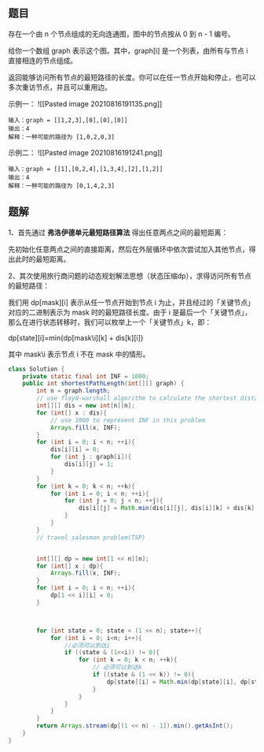## 题目
存在一个由 n 个节点组成的无向连通图，图中的节点按从 0 到 n - 1 编号。

给你一个数组 graph 表示这个图。其中，graph[i] 是一个列表，由所有与节点 i 直接相连的节点组成。

返回能够访问所有节点的最短路径的长度。你可以在任一节点开始和停止，也可以多次重访节点，并且可以重用边。

示例一：
![[Pasted image 20210816191135.png]]
```shell
输入：graph = [[1,2,3],[0],[0],[0]]
输出：4
解释：一种可能的路径为 [1,0,2,0,3]
```

示例二：
![[Pasted image 20210816191241.png]]
```shell
输入：graph = [[1],[0,2,4],[1,3,4],[2],[1,2]]
输出：4
解释：一种可能的路径为 [0,1,4,2,3]
```
## 题解
1、首先通过 **弗洛伊德单元最短路径算法** 得出任意两点之间的最短距离：

先初始化任意两点之间的直接距离，然后在外层循环中依次尝试加入其他节点，得出此时的最短距离。

2、其次使用旅行商问题的动态规划解法思想（状态压缩dp），求得访问所有节点的最短路径：

我们用 dp[mask][i] 表示从任一节点开始到节点 i 为止，并且经过的「关键节点」对应的二进制表示为 mask 时的最短路径长度。由于 i 是最后一个「关键节点」，那么在进行状态转移时，我们可以枚举上一个「关键节点」k，即：

dp[state][i]=min{dp[mask\i][k] + dis[k][i]}

其中 mask\i 表示节点 i 不在 mask 中的情形。
```java
class Solution {
    private static final int INF = 1000;
    public int shortestPathLength(int[][] graph) {
        int n = graph.length;
        // use floyd-warshall algorithm to calculate the shortest distance between any two different nodes
        int[][] dis = new int[n][n];
        for (int[] x : dis){
            // use 1000 to represent INF in this problem
            Arrays.fill(x, INF);
        }
        for (int i = 0; i < n; ++i){
            dis[i][i] = 0;
            for (int j : graph[i]){
                dis[i][j] = 1;
            }
        }
        for (int k = 0; k < n; ++k){
            for (int i = 0; i < n; ++i){
                for (int j = 0; j < n; ++j){
                    dis[i][j] = Math.min(dis[i][j], dis[i][k] + dis[k][j]);
                }
            }
        }
        // travel salesman problem(TSP)


        int[][] dp = new int[1 << n][n];
        for (int[] x : dp){
            Arrays.fill(x, INF);
        }
        for (int i = 0; i < n; ++i){
            dp[1 << i][i] = 0;
        }



        for (int state = 0; state < (1 << n); state++){
            for (int i = 0; i<n; i++){
				//必须可以到达i
                if ((state & (1<<i)) != 0){
                    for (int k = 0; k < n; ++k){
						// 必须可以到达k
                        if ((state & (1 << k)) != 0){
                            dp[state][i] = Math.min(dp[state][i], dp[state ^ (1 << i)][k] + dis[k][i] );
                        }
                    }
                }
            }
        }
        return Arrays.stream(dp[(1 << n) - 1]).min().getAsInt();
    }
}
```